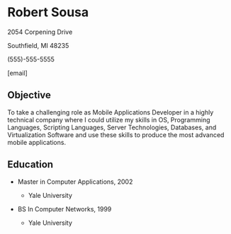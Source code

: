 # Robert Sousa

2054 Corpening Drive

Southfield, MI 48235

(555)-555-5555

[email]

## Objective

 To take a challenging role as Mobile Applications Developer in a highly technical company where I could utilize my skills in OS, Programming Languages, Scripting Languages, Server Technologies, Databases, and Virtualization Software and use these skills to produce the most advanced mobile applications.

## Education

* Master in Computer Applications, 2002

   * Yale University

* BS In Computer Networks, 1999

  * Yale University
